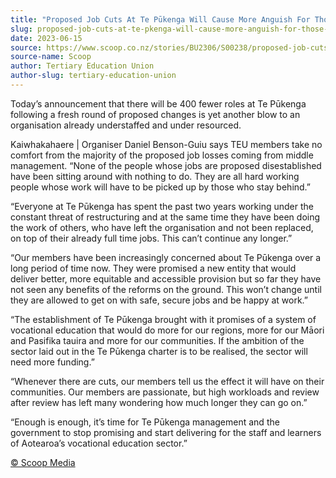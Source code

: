 ```yaml
---
title: "Proposed Job Cuts At Te Pūkenga Will Cause More Anguish For Those Who Remain"
slug: proposed-job-cuts-at-te-pkenga-will-cause-more-anguish-for-those-who-remain
date: 2023-06-15
source: https://www.scoop.co.nz/stories/BU2306/S00238/proposed-job-cuts-at-te-pukenga-will-cause-more-anguish-for-those-who-remain.htm
source-name: Scoop
author: Tertiary Education Union
author-slug: tertiary-education-union
---
```


<p>Today’s announcement that there will be 400 fewer roles
at Te Pūkenga following a fresh round of proposed changes
is yet another blow to an organisation already understaffed
and under resourced.</p>

<p>Kaiwhakahaere | Organiser Daniel
Benson-Guiu says TEU members take no comfort from the
majority of the proposed job losses coming from middle
management. “None of the people whose jobs are proposed
disestablished have been sitting around with nothing to do.
They are all hard working people whose work will have to be
picked up by those who stay behind.”</p>

<p>“Everyone at
Te Pūkenga has spent the past two years working under the
constant threat of restructuring and at the same time they
have been doing the work of others, who have left the
organisation and not been replaced, on top of their already
full time jobs. This can’t continue any
longer.”</p>

<p>“Our members have been increasingly
concerned about Te Pūkenga over a long period of time now.
They were promised a new entity that would deliver better,
more equitable and accessible provision but so far they have
not seen any benefits of the reforms on the ground. This
won’t change until they are allowed to get on with safe,
secure jobs and be happy at work.”</p>

<p>“The
establishment of Te Pūkenga brought with it promises of a
system of vocational education that would do more for our
regions, more for our Māori and Pasifika tauira and more
for our communities. If the ambition of the sector laid out
in the
Te Pūkenga charter is to be realised, the sector will
need more funding.”</p>

<p>“Whenever there are cuts, our
members tell us the effect it will have on their
communities. Our members are passionate, but high workloads
and review after review has left many wondering how much
longer they can go on.”</p>

<p>“Enough is enough, it’s
time for Te Pūkenga management and the government to stop
promising and start delivering for the staff and learners of
Aotearoa’s vocational education
sector.”</p>

<p>
<a href="http://www.scoop.co.nz/about/terms.html" target="_blank"><span>© Scoop Media</span></a>
         </p>